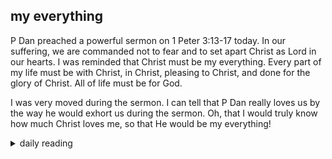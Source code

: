 ## my everything

P Dan preached a powerful sermon on 1 Peter 3:13-17 today. In our suffering, we are commanded not to fear and to set apart Christ as Lord in our hearts. I was reminded that Christ must be my everything. Every part of my life must be with Christ, in Christ, pleasing to Christ, and done for the glory of Christ. All of life must be for God.

I was very moved during the sermon. I can tell that P Dan really loves us by the way he would exhort us during the sermon. Oh, that I would truly know how much Christ loves me, so that He would be my everything!

<details markdown="1">
<summary>daily reading</summary>

| {{ page.date | date: "%B %-d, %Y" }} |
| :-------------: |
| [2 Sam. 24; Gal. 4; Ezek. 31; Ps. 79]({% link _Bible/Bible-year-1.md %}) |
| [WCF 4; WLC 21-29; WSC 13-19]({% link _westminster/westminster-month-3.md %}) |
| [The Nicene Creed](https://threeforms.org/the-nicene-creed/) |

</details>